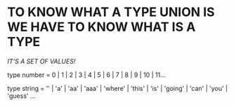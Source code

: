 # TO KNOW WHAT A TYPE UNION IS WE HAVE TO KNOW WHAT IS A TYPE

*IT'S A SET OF VALUES!*

type number = 0 | 1 | 2 | 3 | 4 | 5 | 6 | 7 | 8 | 9 | 10 | 11...

type string = '' | 'a' | 'aa' | 'aaa' | 'where' | 'this' | 'is' | 'going' | 'can' | 'you' | 'guess' ...
